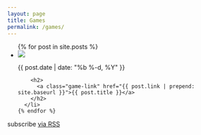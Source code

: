 ```yaml
---
layout: page
title: Games
permalink: /games/
---
```


<div class="home">

  <ul class="game-list">
    {% for post in site.posts %}
      <li>
        <img src="/img/{{post.img}}"/>
        <p class="game-meta">{{ post.date | date: "%b %-d, %Y" }}</p>

        <h2>
          <a class="game-link" href="{{ post.link | prepend: site.baseurl }}">{{ post.title }}</a>
        </h2>
      </li>
    {% endfor %}
  </ul>

  <p class="rss-subscribe">subscribe <a href="{{ "/feed.xml" | prepend: site.baseurl }}">via RSS</a></p>

</div>